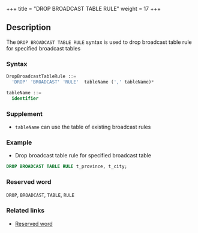 +++
title = "DROP BROADCAST TABLE RULE"
weight = 17
+++

## Description

The `DROP BROADCAST TABLE RULE` syntax is used to drop broadcast table rule for specified broadcast tables

### Syntax

```sql
DropBroadcastTableRule ::=
  'DROP' 'BROADCAST' 'RULE'  tableName (',' tableName)* 

tableName ::=
  identifier
```

### Supplement

- `tableName` can use the table of existing broadcast rules

### Example

- Drop broadcast table rule for specified broadcast table

```sql
DROP BROADCAST TABLE RULE t_province, t_city;
```

### Reserved word

`DROP`, `BROADCAST`, `TABLE`, `RULE`

### Related links

- [Reserved word](/en/reference/distsql/syntax/reserved-word/)
